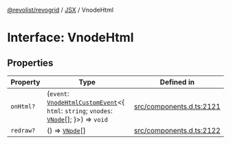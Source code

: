 [@revolist/revogrid](README.md) / [JSX](Namespace.JSX.md) / VnodeHtml

# Interface: VnodeHtml

## Properties

| Property | Type | Defined in |
| ------ | ------ | ------ |
| `onHtml?` | (`event`: [`VnodeHtmlCustomEvent`](Interface.VnodeHtmlCustomEvent.md)\<\{ `html`: `string`; `vnodes`: [`VNode`](Interface.VNode.md)[]; \}\>) => `void` | [src/components.d.ts:2121](https://github.com/revolist/revogrid/blob/2f44a261094fb5584023b62ddfd589facc70cf92/src/components.d.ts#L2121) |
| `redraw?` | () => [`VNode`](Interface.VNode.md)[] | [src/components.d.ts:2122](https://github.com/revolist/revogrid/blob/2f44a261094fb5584023b62ddfd589facc70cf92/src/components.d.ts#L2122) |
